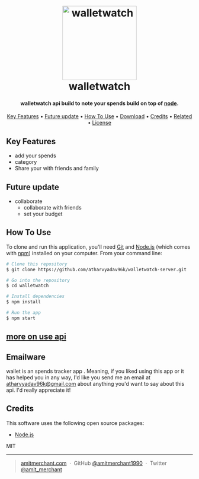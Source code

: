 
<h1 align="center">
  <br>
  <a href="http://www.amitmerchant.com/electron-markdownify"><img src="https://i.postimg.cc/d12XZRFq/Mac-Book-Air-1.png" alt="walletwatch" width="200"></a>
  <br>
  walletwatch
  <br>
</h1>

<h4 align="center">walletwatch api build to note your spends build on top of <a href="https://nodejs.org/en/blog/release/v20.16.0" target="_blank">node</a>.</h4>

<!-- <p align="center">
  <a href="https://badge.fury.io/js/electron-markdownify">
    <img src="https://badge.fury.io/js/electron-markdownify.svg"
         alt="Gitter">
  </a>
  <a href="https://gitter.im/amitmerchant1990/electron-markdownify"><img src="https://badges.gitter.im/amitmerchant1990/electron-markdownify.svg"></a>
  <a href="https://saythanks.io/to/bullredeyes@gmail.com">
      <img src="https://img.shields.io/badge/SayThanks.io-%E2%98%BC-1EAEDB.svg">
  </a>
  <a href="https://www.paypal.me/AmitMerchant">
    <img src="https://img.shields.io/badge/$-donate-ff69b4.svg?maxAge=2592000&amp;style=flat">
  </a>
</p> -->

<p align="center">
  <a href="#key-features">Key Features</a> •
  <a href="#future-update">Future update</a> •
  <a href="#how-to-use">How To Use</a> •
  <a href="#download">Download</a> •
  <a href="#credits">Credits</a> •
  <a href="#related">Related</a> •
  <a href="#license">License</a>
</p>

## Key Features

* add your spends
* category
* Share your with friends and family 

## Future update

* collaborate
    - collaborate with friends
    - set your budget

## How To Use

To clone and run this application, you'll need [Git](https://git-scm.com) and [Node.js](https://nodejs.org/en/download/) (which comes with [npm](http://npmjs.com)) installed on your computer. From your command line:

```bash
# Clone this repository
$ git clone https://github.com/atharvyadav96k/walletwatch-server.git

# Go into the repository
$ cd walletwatch

# Install dependencies
$ npm install

# Run the app
$ npm start
```
## [more on use api](https://github.com/atharvyadav96k/walletwatch-server/wiki)

## Emailware

wallet is an spends tracker app . Meaning, if you liked using this app or it has helped you in any way, I'd like you send me an email at <atharvyadav96k@gmail.com> about anything you'd want to say about this api. I'd really appreciate it!




## Credits

This software uses the following open source packages:

- [Node.js](https://nodejs.org/)



MIT

---

> [amitmerchant.com](https://www.amitmerchant.com) &nbsp;&middot;&nbsp;
> GitHub [@amitmerchant1990](https://github.com/amitmerchant1990) &nbsp;&middot;&nbsp;
> Twitter [@amit_merchant](https://twitter.com/amit_merchant)

